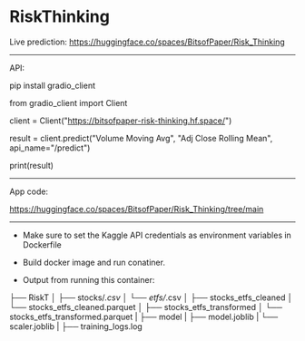 # RiskThinking

Live prediction:
https://huggingface.co/spaces/BitsofPaper/Risk_Thinking

--------------------------------------------------------------------------------------------
API:

pip install gradio_client

from gradio_client import Client

client = Client("https://bitsofpaper-risk-thinking.hf.space/")

result = client.predict("Volume Moving Avg", "Adj Close Rolling Mean", api_name="/predict")

print(result)

--------------------------------------------------------------------------------------------
App code:

https://huggingface.co/spaces/BitsofPaper/Risk_Thinking/tree/main


--------------------------------------------------------------------------------------------
* Make sure to set the Kaggle API credentials as environment variables in Dockerfile

* Build docker image and run conatiner.

* Output from running this container:

├── RiskT
│   ├── stocks/*.csv
│   └── etfs/*.csv
│
├── stocks_etfs_cleaned
│   └── stocks_etfs_cleaned.parquet
│
├── stocks_etfs_transformed
│   └── stocks_etfs_transformed.parquet
|
├── model
|   ├── model.joblib
|   └── scaler.joblib
|
├── training_logs.log
